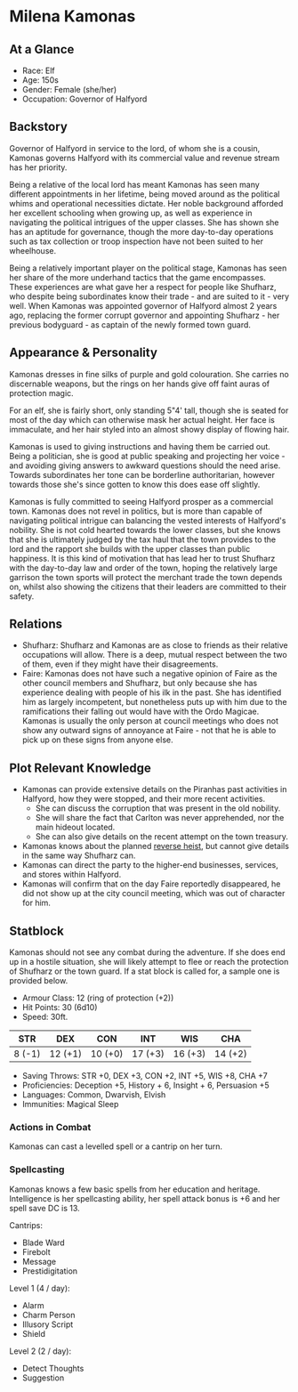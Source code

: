 # Milena Kamonas

## At a Glance

- Race: Elf
- Age: 150s
- Gender: Female (she/her)
- Occupation: Governor of Halfyord

## Backstory

Governor of Halfyord in service to the lord, of whom she is a cousin, Kamonas governs Halfyord with its commercial value and revenue stream has her priority.

Being a relative of the local lord has meant Kamonas has seen many different appointments in her lifetime, being moved around as the political whims and operational necessities dictate.
Her noble background afforded her excellent schooling when growing up, as well as experience in navigating the political intrigues of the upper classes.
She has shown she has an aptitude for governance, though the more day-to-day operations such as tax collection or troop inspection have not been suited to her wheelhouse.

Being a relatively important player on the political stage, Kamonas has seen her share of the more underhand tactics that the game encompasses.
These experiences are what gave her a respect for people like Shufharz, who despite being subordinates know their trade - and are suited to it - very well.
When Kamonas was appointed governor of Halfyord almost 2 years ago, replacing the former corrupt governor and appointing Shufharz - her previous bodyguard - as captain of the newly formed town guard.

## Appearance & Personality

Kamonas dresses in fine silks of purple and gold colouration.
She carries no discernable weapons, but the rings on her hands give off faint auras of protection magic.

For an elf, she is fairly short, only standing 5"4' tall, though she is seated for most of the day which can otherwise mask her actual height.
Her face is immaculate, and her hair styled into an almost showy display of flowing hair.

Kamonas is used to giving instructions and having them be carried out.
Being a politician, she is good at public speaking and projecting her voice - and avoiding giving answers to awkward questions should the need arise.
Towards subordinates her tone can be borderline authoritarian, however towards those she's since gotten to know this does ease off slightly.

Kamonas is fully committed to seeing Halfyord prosper as a commercial town.
Kamonas does not revel in politics, but is more than capable of navigating political intrigue can balancing the vested interests of Halfyord's nobility.
She is not cold hearted towards the lower classes, but she knows that she is ultimately judged by the tax haul that the town provides to the lord and the rapport she builds with the upper classes than public happiness.
It is this kind of motivation that has lead her to trust Shufharz with the day-to-day law and order of the town, hoping the relatively large garrison the town sports will protect the merchant trade the town depends on, whilst also showing the citizens that their leaders are committed to their safety.

## Relations

- Shufharz: Shufharz and Kamonas are as close to friends as their relative occupations will allow. There is a deep, mutual respect between the two of them, even if they might have their disagreements.
- Faire: Kamonas does not have such a negative opinion of Faire as the other council members and Shufharz, but only because she has experience dealing with people of his ilk in the past. She has identified him as largely incompetent, but nonetheless puts up with him due to the ramifications their falling out would have with the Ordo Magicae. Kamonas is usually the only person at council meetings who does not show any outward signs of annoyance at Faire - not that he is able to pick up on these signs from anyone else.

## Plot Relevant Knowledge

- Kamonas can provide extensive details on the Piranhas past activities in Halfyord, how they were stopped, and their more recent activities.
  - She can discuss the corruption that was present in the old nobility.
  - She will share the fact that Carlton was never apprehended, nor the main hideout located.
  - She can also give details on the recent attempt on the town treasury.
- Kamonas knows about the planned [reverse heist](FIXME), but cannot give details in the same way Shufharz can.
- Kamonas can direct the party to the higher-end businesses, services, and stores within Halfyord.
- Kamonas will confirm that on the day Faire reportedly disappeared, he did not show up at the city council meeting, which was out of character for him.

## Statblock

Kamonas should not see any combat during the adventure.
If she does end up in a hostile situation, she will likely attempt to flee or reach the protection of Shufharz or the town guard.
If a stat block is called for, a sample one is provided below.

- Armour Class: 12 (ring of protection (+2))
- Hit Points: 30 (6d10)
- Speed: 30ft.

|   STR   |   DEX   |   CON   |   INT   |   WIS   |   CHA   |
|:-------:|:-------:|:-------:|:-------:|:-------:|:-------:|
|  8 (-1) | 12 (+1) | 10 (+0) | 17 (+3) | 16 (+3) | 14 (+2) |

- Saving Throws: STR +0, DEX +3, CON +2, INT +5, WIS +8, CHA +7
- Proficiencies: Deception +5, History + 6, Insight + 6, Persuasion +5
- Languages: Common, Dwarvish, Elvish
- Immunities: Magical Sleep

### Actions in Combat

Kamonas can cast a levelled spell or a cantrip on her turn.

### Spellcasting

Kamonas knows a few basic spells from her education and heritage.
Intelligence is her spellcasting ability, her spell attack bonus is +6 and her spell save DC is 13.

Cantrips:

- Blade Ward
- Firebolt
- Message
- Prestidigitation

Level 1 (4 / day):

- Alarm
- Charm Person
- Illusory Script
- Shield

Level 2 (2 / day):

- Detect Thoughts
- Suggestion
